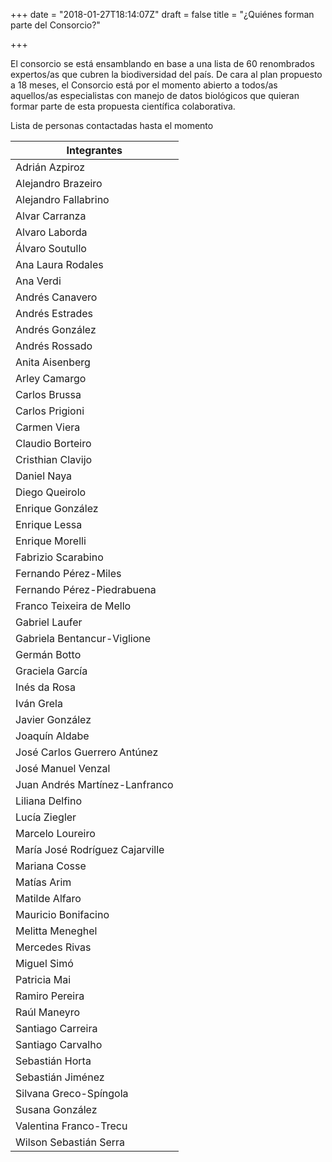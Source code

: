 +++
date = "2018-01-27T18:14:07Z"
draft = false
title = "¿Quiénes forman parte del Consorcio?"

+++

El consorcio se está ensamblando en base a una lista de 60 renombrados expertos/as que cubren la biodiversidad del país. De cara al plan propuesto a 18 meses, el Consorcio está por el momento abierto a todos/as aquellos/as especialistas con manejo de datos biológicos que quieran formar parte de esta propuesta científica colaborativa.


Lista de personas contactadas hasta el momento



| **Integrantes**                 |
|---------------------------------|
| Adrián Azpiroz                  |
| Alejandro Brazeiro              |
| Alejandro Fallabrino            |
| Alvar Carranza                  |
| Alvaro   Laborda                |
| Álvaro Soutullo                 |
| Ana Laura Rodales               |
| Ana Verdi                       |
| Andrés Canavero                 |
| Andrés Estrades                 |
| Andrés   González               |
| Andrés Rossado                  |
| Anita Aisenberg                 |
| Arley Camargo                   |
| Carlos   Brussa                 |
| Carlos Prigioni                 |
| Carmen Viera                    |
| Claudio Borteiro                |
| Cristhian Clavijo               |
| Daniel Naya                     |
| Diego Queirolo                  |
| Enrique González                |
| Enrique Lessa                   |
| Enrique   Morelli               |
| Fabrizio Scarabino              |
| Fernando   Pérez-Miles          |
| Fernando   Pérez-Piedrabuena    |
| Franco Teixeira de Mello        |
| Gabriel Laufer                  |
| Gabriela   Bentancur-Viglione   |
| Germán Botto                    |
| Graciela García                 |
| Inés da Rosa                    |
| Iván Grela                      |
| Javier González                 |
| Joaquín Aldabe                  |
| José Carlos   Guerrero Antúnez  |
| José   Manuel Venzal            |
| Juan Andrés Martínez-Lanfranco  |
| Liliana   Delfino               |
| Lucía Ziegler                   |
| Marcelo Loureiro                |
| María José Rodríguez Cajarville |
| Mariana Cosse                   |
| Matías Arim                     |
| Matilde Alfaro                  |
| Mauricio   Bonifacino           |
| Melitta Meneghel                |
| Mercedes   Rivas                |
| Miguel   Simó                   |
| Patricia   Mai                  |
| Ramiro Pereira                  |
| Raúl Maneyro                    |
| Santiago Carreira               |
| Santiago   Carvalho             |
| Sebastián Horta                 |
| Sebastián   Jiménez             |
| Silvana Greco-Spíngola          |
| Susana González                 |
| Valentina Franco-Trecu          |
| Wilson Sebastián Serra          |
